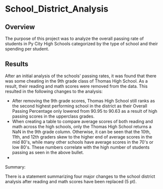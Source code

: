 # School_District_Analysis

## Overview

The purpose of this project was to analyze the overall passing rate of students in Py City High Schools categorized by the type of school and their spending per student. 

## Results

After an initial analysis of the schools' passing rates, it was found that there was some cheating in the 9th grade class of Thomas High School. As a result, their reading and math scores were removed from the data. This resulted in the following changes to the analysis: 

- After removing the 9th grade scores, Thomas High School still ranks as the second highest performing school in the district as their Overall Passing Percentage only lowered from 90.95 to 90.63 as a result of high passing scores in the upperclass grades. 
- When creating a table to compare average scores of both reading and math across the high schools, only the Thomas High School returns a NaN in the 9th grade column. Otherwise, it can be seen that the 10th, 11th, and 12th graders skew to the higher end of average scores in the mid 80's, while many other schools have average scores in the 70's or low 80's. These numbers correlate with the high number of students passing as seen in the above bullet. 
- 


Summary:

There is a statement summarizing four major changes to the school district analysis after reading and math scores have been replaced (5 pt).
